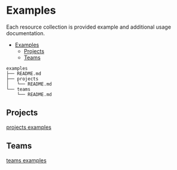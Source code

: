 # Examples

Each resource collection is provided example and additional usage documentation.

- [Examples](#examples)
	- [Projects](#projects)
	- [Teams](#teams)

```
examples
├── README.md
├── projects
│   └── README.md
└── teams
    └── README.md
```

## Projects

[projects examples](./projects/README.md)

## Teams
[teams examples](./teams/README.md)
